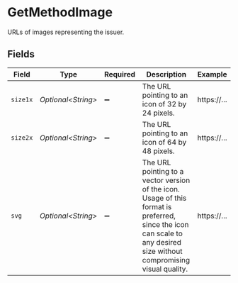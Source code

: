 # GetMethodImage

URLs of images representing the issuer.


## Fields

| Field                                                                                                                                                                  | Type                                                                                                                                                                   | Required                                                                                                                                                               | Description                                                                                                                                                            | Example                                                                                                                                                                |
| ---------------------------------------------------------------------------------------------------------------------------------------------------------------------- | ---------------------------------------------------------------------------------------------------------------------------------------------------------------------- | ---------------------------------------------------------------------------------------------------------------------------------------------------------------------- | ---------------------------------------------------------------------------------------------------------------------------------------------------------------------- | ---------------------------------------------------------------------------------------------------------------------------------------------------------------------- |
| `size1x`                                                                                                                                                               | *Optional\<String>*                                                                                                                                                    | :heavy_minus_sign:                                                                                                                                                     | The URL pointing to an icon of 32 by 24 pixels.                                                                                                                        | https://...                                                                                                                                                            |
| `size2x`                                                                                                                                                               | *Optional\<String>*                                                                                                                                                    | :heavy_minus_sign:                                                                                                                                                     | The URL pointing to an icon of 64 by 48 pixels.                                                                                                                        | https://...                                                                                                                                                            |
| `svg`                                                                                                                                                                  | *Optional\<String>*                                                                                                                                                    | :heavy_minus_sign:                                                                                                                                                     | The URL pointing to a vector version of the icon. Usage of this format is preferred, since the icon can scale to any desired size without compromising visual quality. | https://...                                                                                                                                                            |